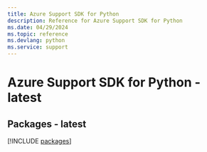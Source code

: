 ```yaml
---
title: Azure Support SDK for Python
description: Reference for Azure Support SDK for Python
ms.date: 04/29/2024
ms.topic: reference
ms.devlang: python
ms.service: support
---
```

# Azure Support SDK for Python - latest
## Packages - latest
[!INCLUDE [packages](support-index.md)]